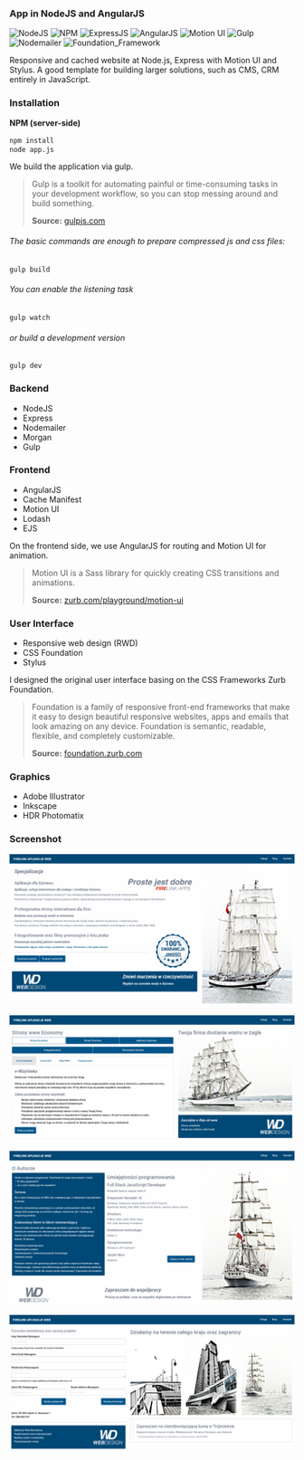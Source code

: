 ### App in NodeJS and AngularJS


![NodeJS](https://img.shields.io/badge/NodeJS-9.11-blue.svg)
![NPM](https://img.shields.io/badge/NPM-5.60-blue.svg)
![ExpressJS](https://img.shields.io/badge/Express-4.15-blue.svg)
![AngularJS](https://img.shields.io/badge/AngularJS-1.65-blue.svg)
![Motion UI](https://img.shields.io/badge/Motion_UI-1.22-blue.svg)
![Gulp](https://img.shields.io/badge/Gulp-3.91-blue.svg)
![Nodemailer](https://img.shields.io/badge/Nodemailer-2.42-blue.svg)
![Foundation_Framework](https://img.shields.io/badge/Foundation_Framework-6.43-blue.svg)


Responsive and cached website at Node.js, Express with Motion UI and Stylus. A good template for building larger solutions, such as CMS, CRM entirely in JavaScript.

### Installation

**NPM (server-side)**

```nodejs
npm install
node app.js
```
We build the application via gulp. 

> Gulp is a toolkit for automating painful or time-consuming tasks in your development workflow, so you can stop messing around and build something.
>
>**Source:** [gulpjs.com](https://https://gulpjs.com/)

###### The basic commands are enough to prepare compressed js and css files:

```gulp
gulp build
```
###### You can enable the listening task
```gulp
gulp watch
```
###### or build a development version
```gulp
gulp dev
```

### Backend

- NodeJS
- Express
- Nodemailer
- Morgan
- Gulp

### Frontend

- AngularJS
- Cache Manifest
- Motion UI
- Lodash
- EJS

On the frontend side, we use AngularJS for routing and Motion UI for animation. 


> Motion UI is a Sass library for quickly creating CSS transitions and animations.
>
>**Source:** [zurb.com/playground/motion-ui](https://zurb.com/playground/motion-ui)

### User Interface

- Responsive web design (RWD) 
- CSS Foundation
- Stylus

I designed the original user interface basing on the CSS Frameworks Zurb Foundation. 

> Foundation is a family of responsive front-end frameworks that make it easy to design beautiful responsive websites, apps and emails that look amazing on any device. Foundation is semantic, readable, flexible, and completely customizable.
>
>**Source:** [foundation.zurb.com](https://foundation.zurb.com)

### Graphics

- Adobe Illustrator
- Inkscape
- HDR Photomatix

### Screenshot

![alt text](docs/spa1.png)

![alt text](docs/spa2.png)

![alt text](docs/spa3.png)

![alt text](docs/spa5.png)
